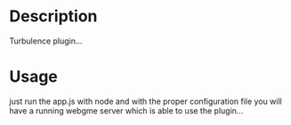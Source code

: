 # Description
Turbulence plugin...
# Usage
just run the app.js with node and with the proper configuration file you will have a running webgme server which is able to use the plugin...